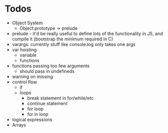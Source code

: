 # Todos

- Object System
  - Object.prototype -> prelude
- prelude - it'd be really useful to define lots of the functionality in JS, and compile it (bootstrap the minimum required in C)
- varargs: currently stuff like console.log only takes one args
- var hoisting
  - variable
  - functions
- functions passing too few arguments
  - should pass in undefineds
- warning on missing
- control flow
  - if
  - loops
    - break statement in for/while/etc
    - continue statement
    - for loop
    - for in loop
- logical expressions
- Arrays
